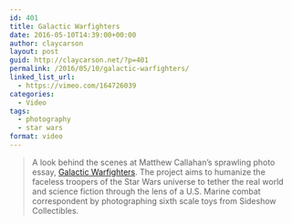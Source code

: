 ```yaml
---
id: 401
title: Galactic Warfighters
date: 2016-05-10T14:39:00+00:00
author: claycarson
layout: post
guid: http://claycarson.net/?p=401
permalink: /2016/05/10/galactic-warfighters/
linked_list_url:
  - https://vimeo.com/164726039
categories:
  - Video
tags:
  - photography
  - star wars
format: video
---
```

> A look behind the scenes at Matthew Callahan&#8217;s sprawling photo essay, [Galactic Warfighters](http://www.callahanvisual.com/galacticwarfighters/). The project aims to humanize the faceless troopers of the Star Wars universe to tether the real world and science fiction through the lens of a U.S. Marine combat correspondent by photographing sixth scale toys from Sideshow Collectibles.